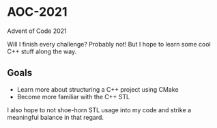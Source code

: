 # AOC-2021
Advent of Code 2021

Will I finish every challenge? Probably not! But I hope to learn some cool C++ stuff along the way.

## Goals
- Learn more about structuring a C++ project using CMake
- Become more familiar with the C++ STL

I also hope to not shoe-horn STL usage into my code and strike a meaningful balance in that regard.

